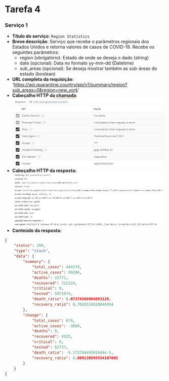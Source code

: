 # Tarefa 4
### Serviço 1
* **Título do serviço**: `Region Statistics`
* **Breve descrição**:
  Serviço que recebe o parâmetros regionais dos Estados Unidos e retorna valores de casos de COVID-19. Recebe os seguintes parâmetros:
  - region (obrigatório): Estado de onde se deseja o dado (string)
  - date (opcional): Data no formato yy-mm-dd (Datetime)
  - sub_areas (opcional): Se deseja mostrar também as sub-áreas do estado (boolean)
* **URL completa da requisição**: 'https://api.quarantine.country/api/v1/summary/region?sub_areas=0&region=new_york'
* **Cabeçalho HTTP da chamada**:
![servico1_header](https://github.com/felipevboas/inf331/blob/master/lab04/images/servico1_header.PNG?raw=true)
* **Cabeçalho HTTP da resposta:**
![servico1_headerresponse](https://github.com/felipevboas/inf331/blob/master/lab04/images/servico1_headerresponse.PNG?raw=true)
* **Conteúdo da resposta:**
~~~json
{
    "status": 200,
    "type": "stack",
    "data": {
        "summary": {
            "total_cases": 444379,
            "active_cases": 99284,
            "deaths": 32771,
            "recovered": 312324,
            "critical": 0,
            "tested": 5971974,
            "death_ratio": 0.07374560904093128,
            "recovery_ratio": 0.7028324920844594
        },
        "change": {
            "total_cases": 674,
            "active_cases": -3860,
            "deaths": 9,
            "recovered": 4525,
            "critical": 0,
            "tested": 82737,
            "death_ratio": -9.17378449501044e-5,
            "recovery_ratio": 0.009130595554107002
        }
    }
}
~~~